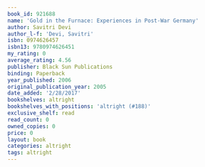 ```yaml
---
book_id: 921688
name: 'Gold in the Furnace: Experiences in Post-War Germany'
author: Savitri Devi
author_l-f: 'Devi, Savitri'
isbn: 0974626457
isbn13: 9780974626451
my_rating: 0
average_rating: 4.56
publisher: Black Sun Publications
binding: Paperback
year_published: 2006
original_publication_year: 2005
date_added: '2/28/2017'
bookshelves: altright
bookshelves_with_positions: 'altright (#188)'
exclusive_shelf: read
read_count: 0
owned_copies: 0
price: 0
layout: book
categories: altright
tags: altright
---
```

